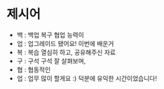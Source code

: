 # 제시어
- 백 : 백업 복구 협업 능력이
- 업 : 업그레이드 됐어요! 이번에 배운거
- 복 : 복습 열심히 하고, 공유해주신 자료
- 구 : 구석 구석 잘 살펴보며,
- 협 : 협동적인
- 업 : 업무 많이 할게요 :) 덕분에 유익한 시간이었습니다!
